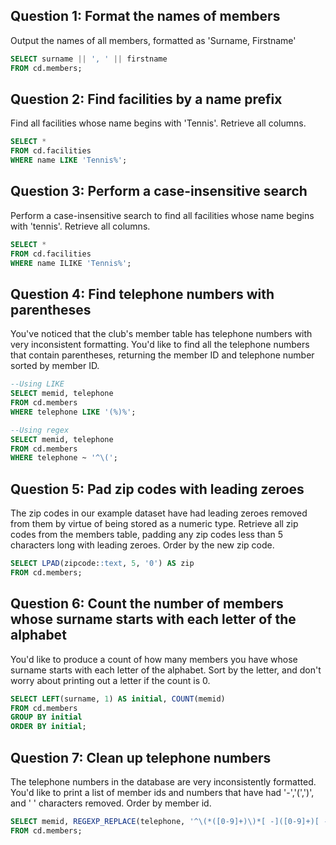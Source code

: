 ## Question 1: Format the names of members

Output the names of all members, formatted as 'Surname, Firstname'

```sql
SELECT surname || ', ' || firstname  
FROM cd.members;
```

## Question 2: Find facilities by a name prefix

Find all facilities whose name begins with 'Tennis'. Retrieve all columns.

```sql
SELECT *  
FROM cd.facilities  
WHERE name LIKE 'Tennis%';
```

## Question 3: Perform a case-insensitive search

Perform a case-insensitive search to find all facilities whose name begins with 'tennis'. Retrieve all columns.

```sql
SELECT *  
FROM cd.facilities  
WHERE name ILIKE 'Tennis%';
```

## Question 4: Find telephone numbers with parentheses

You've noticed that the club's member table has telephone numbers with very inconsistent formatting. You'd like to find all the telephone numbers that contain parentheses, returning the member ID and telephone number sorted by member ID.

```sql
--Using LIKE
SELECT memid, telephone  
FROM cd.members  
WHERE telephone LIKE '(%)%';

--Using regex
SELECT memid, telephone  
FROM cd.members  
WHERE telephone ~ '^\(';
```

## Question 5: Pad zip codes with leading zeroes

The zip codes in our example dataset have had leading zeroes removed from them by virtue of being stored as a numeric type. Retrieve all zip codes from the members table, padding any zip codes less than 5 characters long with leading zeroes. Order by the new zip code.

```sql
SELECT LPAD(zipcode::text, 5, '0') AS zip  
FROM cd.members;
```

## Question 6: Count the number of members whose surname starts with each letter of the alphabet

You'd like to produce a count of how many members you have whose surname starts with each letter of the alphabet. Sort by the letter, and don't worry about printing out a letter if the count is 0.

```sql
SELECT LEFT(surname, 1) AS initial, COUNT(memid)  
FROM cd.members  
GROUP BY initial  
ORDER BY initial;
```

## Question 7: Clean up telephone numbers

The telephone numbers in the database are very inconsistently formatted. You'd like to print a list of member ids and numbers that have had '-','(',')', and ' ' characters removed. Order by member id.

```sql
SELECT memid, REGEXP_REPLACE(telephone, '^\(*([0-9]+)\)*[ -]([0-9]+)[ -]([0-9]+)$', '\1\2\3') AS telephone  
FROM cd.members;
```

